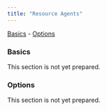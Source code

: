 ```yaml
---
title: "Resource Agents"
---
```


[Basics](#basics) -
[Options](#options)

<a class="anchor" id="basics"></a>
### Basics

This section is not yet prepared.

<a class="anchor" id="options"></a>
### Options

This section is not yet prepared.
